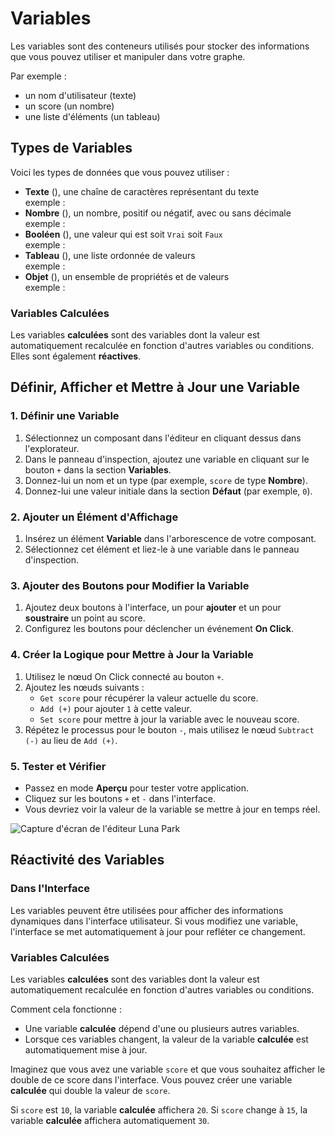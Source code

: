 <script setup lang="ts">
import {LogicType} from "@luna-park/logicnodes";

import Screen1 from '/assets/images/visual-scripting/variables/screen1.png';
import Screen2 from '/assets/images/visual-scripting/variables/screen2.png';
import Screen3 from '/assets/images/visual-scripting/variables/screen3.png';
import Gif1 from '/assets/images/visual-scripting/variables/gif1.gif';
</script>

# Variables

Les variables sont des conteneurs utilisés pour stocker des informations que vous pouvez utiliser et manipuler dans votre graphe.

Par exemple :

- un nom d'utilisateur (texte)
- un score (un nombre)
- une liste d'éléments (un tableau)

## Types de Variables

Voici les types de données que vous pouvez utiliser :

- **Texte** (<DSchemaType :schema="LogicType.string()" />), une chaîne de caractères représentant du texte<br>
  exemple : <DSchemaValue value="Hello World" />
- **Nombre** (<DSchemaType :schema="LogicType.number()" />), un nombre, positif ou négatif, avec ou sans décimale<br>
  exemple : <DSchemaValue :value="42" />
- **Booléen** (<DSchemaType :schema="LogicType.boolean()" />), une valeur qui est soit `Vrai` soit `Faux`<br>
  exemple : <DSchemaValue :value="true" />
- **Tableau** (<DSchemaType :schema="LogicType.array(LogicType.number())" />), une liste ordonnée de valeurs<br>
  exemple : <DSchemaValue :value="[1, 2, 3]" />
- **Objet** (<DSchemaType :schema="LogicType.object({name: LogicType.string(), age: LogicType.number()})" />), un ensemble de propriétés et de valeurs<br>
  exemple : <DSchemaValue :value="{ name: 'John', age: 30 }" />

### Variables Calculées

Les variables **calculées** sont des variables dont la valeur est automatiquement recalculée en fonction d'autres variables ou conditions. Elles sont également **réactives**.

## Définir, Afficher et Mettre à Jour une Variable

### 1. Définir une Variable

1. Sélectionnez un composant dans l'éditeur en cliquant dessus dans l'explorateur.
2. Dans le panneau d'inspection, ajoutez une variable en cliquant sur le bouton `+` dans la section **Variables**.
3. Donnez-lui un nom et un type (par exemple, `score` de type **Nombre**).
4. Donnez-lui une valeur initiale dans la section **Défaut** (par exemple, `0`).

<DImage
:src="Screen1"
alt="Capture d'écran de l'éditeur Luna Park"
/>

### 2. Ajouter un Élément d'Affichage

1. Insérez un élément **Variable** dans l'arborescence de votre composant.
2. Sélectionnez cet élément et liez-le à une variable dans le panneau d'inspection.

<DImage
:src="Screen2"
alt="Capture d'écran de l'éditeur Luna Park"
/>

### 3. Ajouter des Boutons pour Modifier la Variable

1. Ajoutez deux boutons à l'interface, un pour **ajouter** et un pour **soustraire** un point au score.
2. Configurez les boutons pour déclencher un événement **On Click**.

<DImage
:src="Gif1"
alt="Capture d'écran de l'éditeur Luna Park"
/>

### 4. Créer la Logique pour Mettre à Jour la Variable

1. Utilisez le nœud On Click connecté au bouton `+`.
2. Ajoutez les nœuds suivants :
   - `Get score` pour récupérer la valeur actuelle du score.
   - `Add (+)` pour ajouter `1` à cette valeur.
   - `Set score` pour mettre à jour la variable avec le nouveau score.
3. Répétez le processus pour le bouton `-`, mais utilisez le nœud `Subtract (-)` au lieu de `Add (+)`.

<DImage
:src="Screen3"
alt="Capture d'écran de l'éditeur Luna Park"
/>

### 5. Tester et Vérifier

- Passez en mode **Aperçu** pour tester votre application.
- Cliquez sur les boutons `+` et `-` dans l'interface.
- Vous devriez voir la valeur de la variable se mettre à jour en temps réel.

![Capture d'écran de l'éditeur Luna Park](/assets/images/visual-scripting/variables/gif2.gif)

## Réactivité des Variables

### Dans l'Interface

Les variables peuvent être utilisées pour afficher des informations dynamiques dans l'interface utilisateur. Si vous modifiez une variable, l'interface se met automatiquement à jour pour refléter ce changement.

### Variables Calculées

Les variables **calculées** sont des variables dont la valeur est automatiquement recalculée en fonction d'autres variables ou conditions.

Comment cela fonctionne :

- Une variable **calculée** dépend d'une ou plusieurs autres variables.
- Lorsque ces variables changent, la valeur de la variable **calculée** est automatiquement mise à jour.

Imaginez que vous avez une variable `score` et que vous souhaitez afficher le double de ce score dans l'interface. Vous pouvez créer une variable **calculée** qui double la valeur de `score`.

Si `score` est `10`, la variable **calculée** affichera `20`. Si `score` change à `15`, la variable **calculée** affichera automatiquement `30`.
